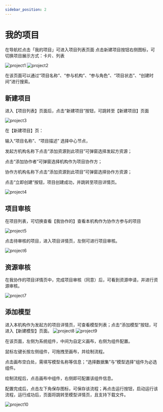 ```yaml
---
sidebar_position: 2
---
```


# 我的项目
在导航栏点击「我的项目」可进入项目列表页面
点击新建项目按钮右侧图标，可切换项目展示方式：卡片、列表

![project1](/img/project1.png) 
![project2](/img/project2.png) 

在该页面可以通过“项目名称”、“参与机构”、“参与角色”、“项目状态”、“创建时间”进行搜索。

## 新建项目
进入【项目列表】页面后，点击“新建项目”按钮，可跳转至【新建项目】页面

![project3](/img/project3.png) 

在【新建项目】页：

输入“项目名称”、“项目描述” 选择中心节点，

发起方机构名称下点击“添加资源到此项目”可弹窗选择发起方资源； 

点击“添加协作者”可弹窗选择机构作为项目协作方；

协作方机构名称下点击“添加资源到此项目”可弹窗选择协作方资源； 

点击“立即创建”按钮，项目创建成功，并跳转至项目详情页。

![project4](/img/project4.png)

## 项目审核

在项目列表，可切换查看【我协作的】查看本机构作为协作方参与的项目

![project5](/img/project5.png)

点击待审核的项目，进入项目详情页，左侧可进行项目审核。

![project6](/img/project6.png)

## 资源审核
在我协作的项目详情页中，完成项目审核（同意）后，可看到资源申请，并进行资源审核。

![project7](/img/project7.png)

## 添加模型
进入本机构作为发起方的项目详情页，可查看模型列表；点击“添加模型”按钮，可进入【新建模型】页面。
![project8](/img/project8.png)
![project9](/img/project9.png)

在该页面，左侧为系统组件，中间为自定义画布，右侧为组件配置。

鼠标左键长按左侧组件，可拖拽至画布，并绘制流程。

点击画布空白处，需填写模型名称等信息；“选择数据集”与“模型选择”组件为必选组件。

绘制流程后，点击画布中组件，右侧即可配置该组件信息。

配置完成后，点击左下角保存图标，可保存该流程；再点击运行按钮，启动运行该流程，运行成功后，页面将跳转至模型详情页，且支持下载文件。

![project10](/img/project10.png)